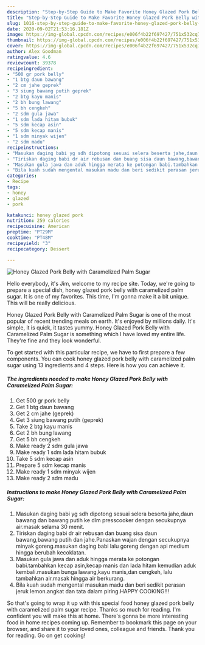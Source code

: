 ```yaml
---
description: "Step-by-Step Guide to Make Favorite Honey Glazed Pork Belly with Caramelized Palm Sugar"
title: "Step-by-Step Guide to Make Favorite Honey Glazed Pork Belly with Caramelized Palm Sugar"
slug: 1016-step-by-step-guide-to-make-favorite-honey-glazed-pork-belly-with-caramelized-palm-sugar
date: 2020-09-02T21:53:16.181Z
image: https://img-global.cpcdn.com/recipes/e006f4b22f697427/751x532cq70/honey-glazed-pork-belly-with-caramelized-palm-sugar-foto-resep-utama.jpg
thumbnail: https://img-global.cpcdn.com/recipes/e006f4b22f697427/751x532cq70/honey-glazed-pork-belly-with-caramelized-palm-sugar-foto-resep-utama.jpg
cover: https://img-global.cpcdn.com/recipes/e006f4b22f697427/751x532cq70/honey-glazed-pork-belly-with-caramelized-palm-sugar-foto-resep-utama.jpg
author: Alex Goodman
ratingvalue: 4.6
reviewcount: 39378
recipeingredient:
- "500 gr pork belly"
- "1 btg daun bawang"
- "2 cm jahe geprek"
- "3 siung bawang putih geprek"
- "2 btg kayu manis"
- "2 bh bung lawang"
- "5 bh cengkeh"
- "2 sdm gula jawa"
- "1 sdm lada hitam bubuk"
- "5 sdm kecap asin"
- "5 sdm kecap manis"
- "1 sdm minyak wijen"
- "2 sdm madu"
recipeinstructions:
- "Masukan daging babi yg sdh dipotong sesuai selera beserta jahe,daun bawang dan bawang putih ke dlm presscooker dengan secukupnya air.masak selama 30 menit."
- "Tiriskan daging babi dr air rebusan dan buang sisa daun bawang,bawang putih dan jahe.Panaskan wajan dengan secukupnya minyak goreng.masukan daging babi lalu goreng dengan api medium hingga berubah kecoklatan."
- "Masukan gula jawa dan aduk hingga merata ke potongan babi.tambahkan kecap asin,kecap manis dan lada hitam kemudian aduk kembali.masukan bunga lawang,kayu manis,dan cengkeh, lalu tambahkan air.masak hingga air berkurang."
- "Bila kuah sudah mengental masukan madu dan beri sedikit perasan jeruk lemon.angkat dan tata dalam piring.HAPPY COOKING!!!"
categories:
- Recipe
tags:
- honey
- glazed
- pork

katakunci: honey glazed pork 
nutrition: 259 calories
recipecuisine: American
preptime: "PT29M"
cooktime: "PT48M"
recipeyield: "3"
recipecategory: Dessert

---
```



![Honey Glazed Pork Belly with Caramelized Palm Sugar](https://img-global.cpcdn.com/recipes/e006f4b22f697427/751x532cq70/honey-glazed-pork-belly-with-caramelized-palm-sugar-foto-resep-utama.jpg)

Hello everybody, it's Jim, welcome to my recipe site. Today, we're going to prepare a special dish, honey glazed pork belly with caramelized palm sugar. It is one of my favorites. This time, I'm gonna make it a bit unique. This will be really delicious.

Honey Glazed Pork Belly with Caramelized Palm Sugar is one of the most popular of recent trending meals on earth. It's enjoyed by millions daily. It's simple, it is quick, it tastes yummy. Honey Glazed Pork Belly with Caramelized Palm Sugar is something which I have loved my entire life. They're fine and they look wonderful.




To get started with this particular recipe, we have to first prepare a few components. You can cook honey glazed pork belly with caramelized palm sugar using 13 ingredients and 4 steps. Here is how you can achieve it.

<!--inarticleads1-->

##### The ingredients needed to make Honey Glazed Pork Belly with Caramelized Palm Sugar:

1. Get 500 gr pork belly
1. Get 1 btg daun bawang
1. Get 2 cm jahe (geprek)
1. Get 3 siung bawang putih (geprek)
1. Take 2 btg kayu manis
1. Get 2 bh bung lawang
1. Get 5 bh cengkeh
1. Make ready 2 sdm gula jawa
1. Make ready 1 sdm lada hitam bubuk
1. Take 5 sdm kecap asin
1. Prepare 5 sdm kecap manis
1. Make ready 1 sdm minyak wijen
1. Make ready 2 sdm madu




<!--inarticleads2-->

##### Instructions to make Honey Glazed Pork Belly with Caramelized Palm Sugar:

1. Masukan daging babi yg sdh dipotong sesuai selera beserta jahe,daun bawang dan bawang putih ke dlm presscooker dengan secukupnya air.masak selama 30 menit.
1. Tiriskan daging babi dr air rebusan dan buang sisa daun bawang,bawang putih dan jahe.Panaskan wajan dengan secukupnya minyak goreng.masukan daging babi lalu goreng dengan api medium hingga berubah kecoklatan.
1. Masukan gula jawa dan aduk hingga merata ke potongan babi.tambahkan kecap asin,kecap manis dan lada hitam kemudian aduk kembali.masukan bunga lawang,kayu manis,dan cengkeh, lalu tambahkan air.masak hingga air berkurang.
1. Bila kuah sudah mengental masukan madu dan beri sedikit perasan jeruk lemon.angkat dan tata dalam piring.HAPPY COOKING!!!




So that's going to wrap it up with this special food honey glazed pork belly with caramelized palm sugar recipe. Thanks so much for reading. I'm confident you will make this at home. There's gonna be more interesting food in home recipes coming up. Remember to bookmark this page on your browser, and share it to your loved ones, colleague and friends. Thank you for reading. Go on get cooking!
